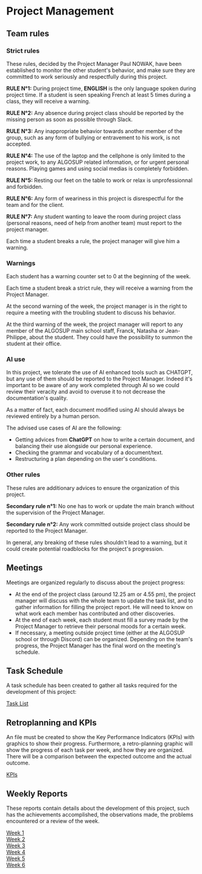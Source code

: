 # Project Management 

## Team rules

### Strict rules

These rules, decided by the Project Manager Paul NOWAK, have been established to monitor the other student's behavior, and make sure they are committed to work seriously and respectfully during this project.

**RULE N°1:** During project time, **ENGLISH** is the only language spoken during project time. If a student is seen speaking French at least 5 times during a class, they will receive a warning.

**RULE N°2:** Any absence during project class should be reported by the missing person as soon as possible through Slack.

**RULE N°3:** Any inappropriate behavior towards another member of the group, such as any form of bullying or entravement to his work, is not accepted.

**RULE N°4:** The use of the laptop and the cellphone is only limited to the project work, to any ALGOSUP related information, or for urgent personal reasons. Playing games and using social medias is completely forbidden.

**RULE N°5:** Resting our feet on the table to work or relax is unprofessionnal and forbidden.

**RULE N°6:** Any form of weariness in this project is disrespectful for the team and for the client.

**RULE N°7:** Any student wanting to leave the room during project class (personal reasons, need of help from another team) must report to the project manager.

Each time a student breaks a rule, the project manager will give him a warning. 

### Warnings

Each student has a warning counter set to 0 at the beginning of the week.

Each time a student break a strict rule, they will receive a warning from the Project Manager.

At the second warning of the week, the project manager is in the right to require a meeting with the troubling student to discuss his behavior.

At the third warning of the week, the project manager will report to any member of the ALGOSUP main school staff, Franck, Natasha or Jean-Philippe, about the student. They could have the possibility to summon the student at their office.

### AI use
In this project, we tolerate the use of AI enhanced tools such as CHATGPT, but any use of them should be reported to the Project Manager. Indeed it's important to be aware of any work completed through AI so we could review their veracity and avoid to overuse it to not decrease the documentation's quality.

As a matter of fact, each document modified using AI should always be reviewed entirely by a human person.

The advised use cases of AI are the following:

- Getting advices from **ChatGPT** on how to write a certain document, and balancing their use alongside our personal experience.
- Checking the grammar and vocabulary of a document/text.
- Restructuring a plan depending on the user's conditions.

### Other rules

These rules are additionary advices to ensure the organization of this project.

**Secondary rule n°1:** No one has to work or update the main branch without the supervision of the Project Manager.

**Secondary rule n°2:** Any work committed outside project class should be reported to the Project Manager.

In general, any breaking of these rules shouldn't lead to a warning, but it could create potential roadblocks for the project's progression.

## Meetings

Meetings are organized regularly to discuss about the project progress:

- At the end of the project class (around 12.25 am or 4.55 pm), the project manager will discuss with the whole team to update the task list, and to gather information for filling the project report. He will need to know on what work each member has contributed and other discoveries.    
- At the end of each week, each student must fill a survey made by the Project Manager to retrieve their personal moods for a certain week.
- If necessary, a meeting outside project time (either at the ALGOSUP school or through Discord) can be organized. Depending on the team's progress, the Project Manager has the final word on the meeting's schedule.

## Task Schedule

A task schedule has been created to gather all tasks required for the development of this project:

[Task List](https://algosup-my.sharepoint.com/:x:/p/paul_nowak/EZ5LSwoZ7URIkUB2GmtieIsBF0v54p2bRAPRpypMxDk_9w?e=3WzS50) <br>

## Retroplanning and KPIs

An file must be created to show the Key Performance Indicators (KPIs) with graphics to show their progress. Furthermore, a retro-planning graphic will show the progress of each task per week, and how they are organized. There will be a comparison between the expected outcome and the actual outcome.

[KPIs](https://algosup-my.sharepoint.com/:x:/r/personal/paul_nowak_algosup_com/_layouts/15/Doc.aspx?sourcedoc=%7B843f6aef-ca81-43b4-99e6-e7c8e5cbdb99%7D&action=edit&wdPreviousSession=15fa5aee-48ca-b0a8-5de6-a39414cadb41) <br>

## Weekly Reports

These reports contain details about the development of this project, such has the achievements accomplished, the observations made, the problems encountered or a review of the week.

[Week 1](https://algosup-my.sharepoint.com/:w:/p/paul_nowak/ETm7dUzIPcJNmiFoINfnm5IBpVKucoD2aSVN9uJbbRnGww?e=u9iPS0) <br> 
[Week 2](https://algosup-my.sharepoint.com/:w:/p/paul_nowak/EYkiv_tV319MnYOl5pPQCykBoubeQwlXh8pGH82ST9qVTg?e=TFGhCe) <br> 
[Week 3](TBD) <br> 
[Week 4](TBD) <br> 
[Week 5](TBD) <br> 
[Week 6](TBD) <br> 
